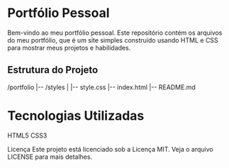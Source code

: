 # Portfólio Pessoal

Bem-vindo ao meu portfólio pessoal. Este repositório contém os arquivos do meu portfólio, que é um site simples construído usando HTML e CSS para mostrar meus projetos e habilidades.

## Estrutura do Projeto

/portfolio
|-- /styles
|   |-- style.css
|-- index.html
|-- README.md

# Tecnologias Utilizadas
HTML5
CSS3

Licença
Este projeto está licenciado sob a Licença MIT. Veja o arquivo LICENSE para mais detalhes.

